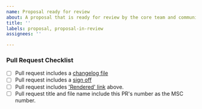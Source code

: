 ```yaml
---
name: Proposal ready for review
about: A proposal that is ready for review by the core team and community.
title: ''
labels: proposal, proposal-in-review
assignees: ''

---
```


<!-- Put your "rendered" link here -->

### Pull Request Checklist

<!-- Please read CONTRIBUTING.rst before submitting your pull request -->

* [ ] Pull request includes a [changelog file](https://github.com/matrix-org/matrix-doc/blob/master/CONTRIBUTING.rst#adding-to-the-changelog)
* [ ] Pull request includes a [sign off](https://github.com/matrix-org/matrix-doc/blob/master/CONTRIBUTING.rst#sign-off)
* [ ] Pull request includes ['Rendered' link](https://matrix.org/docs/spec/proposals#process) above.
* [ ] Pull request title and file name include this PR's number as the MSC number.
